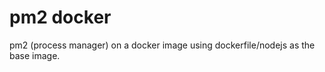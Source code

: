 pm2 docker
==========

pm2 (process manager) on a docker image using dockerfile/nodejs as the base image.
